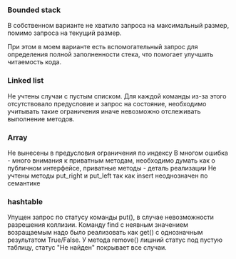 ### Bounded stack

В собственном варианте не хватило запроса на максимальный размер,
помимо запроса на текущий размер. 

При этом в моем варианте есть вспомогательный запрос для определения полной заполненности
стека, что помогает улучшить читаемость кода.


### Linked list

Не учтены случаи с пустым списком.
Для каждой команды из-за этого отсутствовало предусловие и запрос на состояние,
необходимо учитывать такие ограничения иначе невозможно отслеживать выполнение методов.


### Array

Не вынесены в предусловия ограничения по индексу
В многом ошибка - много внимания к приватным методам, необходимо думать как о публичном интерфейсе,
приватные методы - деталь реализации
Не учтены методы put_right и put_left так как insert неоднозначен по семантике


### hashtable

Упущен запрос по статусу команды put(), в случае невозможности
разрешения коллизии.
Команду find с неявным значением возращаемым надо было реализовать
как get() c однозначным результатом True/False.
У метода remove() лишний статус под пустую таблицу, статус "Не найден"
покрывает все случаи.
